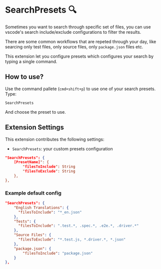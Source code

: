 # SearchPresets 🔍

Sometimes you want to search through specific set of files, you can use vscode's search include/exclude configurations to filter the results.

There are some common workflows that are repeted through your day, like searcing only test files, only source files, only `package.json` files etc.

This extension let you configure presets which configures your search by typing a single command.

## How to use?

Use the command pallete (`cmd+shift+p`) to use one of your search presets. Type:
```
SearchPresets
```

And choose the preset to use.
## Extension Settings

This extension contributes the following settings:
* `SearchPresets`: your custom presets configuration
```json
"SearchPresets": {
    [PresetName]": {
        "filesToInclude": String
        "filesToExclude": String
    },
}, 
```

### Example default config

```json
"SearchPresets": {
    "English Translations": {
      "filesToInclude": "*_en.json"
    },
    "Tests": {
      "filesToInclude": ".test.*, .spec.*, .e2e.*, .driver.*"
    },
    "Source Files": {
      "filesToExclude": "*.test.js, *.driver.*, *.json"
    },
    "package.json": {
        "filesToInclude": "package.json"
    }
}, 
```